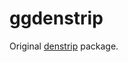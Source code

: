 # ggdenstrip

Original [denstrip](https://cran.r-project.org/web/packages/denstrip/index.html) package.
